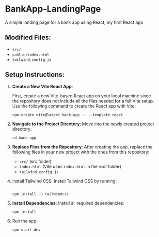 # BankApp-LandingPage
A simple landing page for a bank app using React, my first React app



## Modified Files:
- `src/`
- `public/index.html`
- `tailwind.config.js`

## Setup Instructions:
1. **Create a New Vite React App**:

   First, create a new Vite-based React app on your local machine since the repository does not include all the files needed for a full Vite setup. Use the following command to create the React app with Vite:
      
      
   ```
   npm create vite@latest bank-app -- --template react
   ```
      
2. **Navigate to the Project Directory**:
      Move into the newly created project directory:

      ```
      cd bank-app
      ```
3. **Replace Files from the Repository**:
   After creating the app, replace the following files in your new project with the ones from this repository:
   - `src/` (src folder)
   - `index.html` (Vite uses `index.html` in the root folder)
   - `tailwind.config.js`

4. Install Tailwind CSS: Install Tailwind CSS by running:
     ```bash
     
     npm install -D tailwindcss
     ```
5.  **Install Dependencies**:
   Install all required dependencies:
      ```
      npm install
      ```
6. Run the app:
     ```
     npm start dev
     ```

